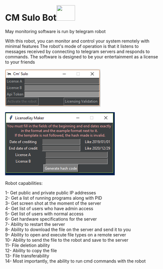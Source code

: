 # CM Sulo Bot<img src="icon.ico" width="60" height="50"/>
May monitoring software is run by telegram robot


With this robot, you can monitor and control your system remotely with minimal features
The robot's mode of operation is that it listens to messages received by connecting to telegram servers and responds to commands.
The software is designed to be your entertainment as a license to your friends

![Screenshot](cm.png)

![Screenshot](cm_l.png)



Robot capabilities:
</br>

1- Get public and private public IP addresses</br>
2- Get a list of running programs along with PID</br>
3- Get screen shot at the moment of the server</br>
4- Get list of users who have admin access</br>
5- Get list of users with normal access</br>
6- Get hardware specifications for the server</br>
7- Ability to restart the server</br>
8- Ability to download the file on the server and send it to you</br>
9- Ability to open and execute file types on a remote server</br>
10- Ability to send the file to the robot and save to the server</br>
11- File deletion ability</br>
12- Ability to copy the file</br>
13- File transferability</br>
14- Most importantly, the ability to run cmd commands with the robot</br> 
